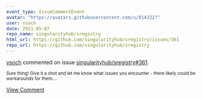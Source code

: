 ```yaml
---
event_type: IssueCommentEvent
avatar: "https://avatars.githubusercontent.com/u/814322?"
user: vsoch
date: 2021-05-07
repo_name: singularityhub/sregistry
html_url: https://github.com/singularityhub/sregistry/issues/361
repo_url: https://github.com/singularityhub/sregistry
---
```


<a href='https://github.com/vsoch' target='_blank'>vsoch</a> commented on issue <a href='https://github.com/singularityhub/sregistry/issues/361' target='_blank'>singularityhub/sregistry#361</a>.

<small>Sure thing! Give it a shot and let me know what issues you encounter - there likely could be workarounds for them....</small>

<a href='https://github.com/singularityhub/sregistry/issues/361' target='_blank'>View Comment</a>